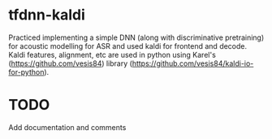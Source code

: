 # tfdnn-kaldi
  Practiced implementing a simple DNN (along with discriminative pretraining) for acoustic modelling for ASR and used kaldi for frontend and decode. Kaldi features, alignment, etc are used in python using Karel's (https://github.com/vesis84) library (https://github.com/vesis84/kaldi-io-for-python).

# TODO
Add documentation and comments
